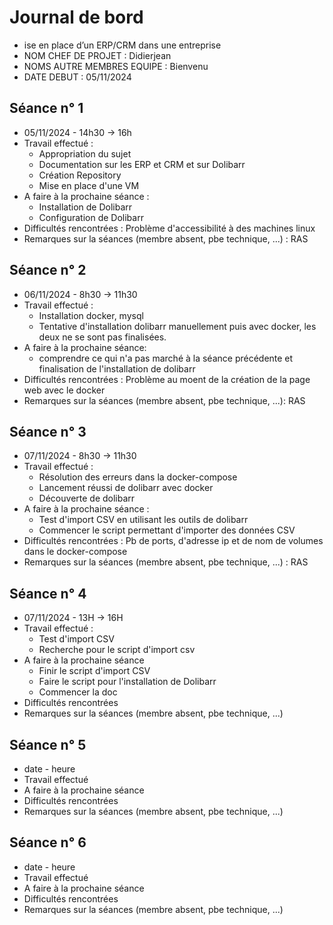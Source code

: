 # Journal de bord

* ise en place d’un ERP/CRM dans une entreprise
* NOM CHEF DE PROJET : Didierjean
* NOMS AUTRE MEMBRES EQUIPE : Bienvenu
* DATE DEBUT : 05/11/2024


## Séance n° 1

* 05/11/2024 - 14h30 -> 16h
* Travail effectué :
  - Appropriation du sujet
  - Documentation sur les ERP et CRM et sur Dolibarr
  - Création Repository
  - Mise en place d'une VM
* A faire à la prochaine séance :
  - Installation de Dolibarr
  - Configuration de Dolibarr
* Difficultés rencontrées : Problème d'accessibilité à des machines linux
* Remarques sur la séances (membre absent, pbe technique, ...) : RAS


## Séance n° 2

* 06/11/2024 - 8h30 -> 11h30
* Travail effectué :
	- Installation docker, mysql
	- Tentative d'installation dolibarr manuellement puis avec docker, les deux ne se sont pas finalisées.
* A faire à la prochaine séance:
	- comprendre ce qui n'a pas marché à la séance précédente et finalisation de l'installation de dolibarr
* Difficultés rencontrées : Problème au moent de la création de la page web avec le docker
* Remarques sur la séances (membre absent, pbe technique, ...): RAS


## Séance n° 3

* 07/11/2024 - 8h30 -> 11h30
* Travail effectué : 
	- Résolution des erreurs dans la docker-compose
	- Lancement réussi de dolibarr avec docker
	- Découverte de dolibarr
* A faire à la prochaine séance :
	- Test d'import CSV en utilisant les outils de dolibarr
	- Commencer le script permettant d'importer des données CSV
* Difficultés rencontrées : Pb de ports, d'adresse ip et de nom de volumes dans le docker-compose
* Remarques sur la séances (membre absent, pbe technique, ...) : RAS


## Séance n° 4

* 07/11/2024 - 13H -> 16H
* Travail effectué : 
	- Test d'import CSV
	- Recherche pour le script d'import csv
* A faire à la prochaine séance
	- Finir le script d'import CSV
	- Faire le script pour l'installation de Dolibarr
	- Commencer la doc
* Difficultés rencontrées
* Remarques sur la séances (membre absent, pbe technique, ...)


## Séance n° 5

* date - heure
* Travail effectué
* A faire à la prochaine séance
* Difficultés rencontrées
* Remarques sur la séances (membre absent, pbe technique, ...)


## Séance n° 6

* date - heure
* Travail effectué
* A faire à la prochaine séance
* Difficultés rencontrées
* Remarques sur la séances (membre absent, pbe technique, ...)
